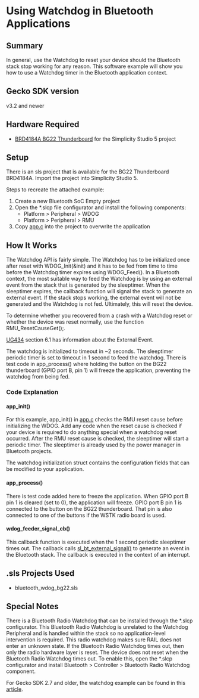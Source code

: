 # Using Watchdog in Bluetooth Applications #

## Summary ##
In general, use the Watchdog to reset your device should the Bluetooth stack stop working for any reason. This software example will show you how to use a Watchdog timer in the Bluetooth application context.

## Gecko SDK version ##
v3.2 and newer

## Hardware Required ##
- [BRD4184A BG22 Thunderboard](https://www.silabs.com/development-tools/thunderboard/thunderboard-bg22-kit) for the Simplicity Studio 5 project

## Setup ##
There is an sls project that is available for the BG22 Thunderboard BRD4184A. Import the project into Simplicity Studio 5.

Steps to recreate the attached example:
1. Create a new Bluetooth SoC Empty project
2. Open the *.slcp file configurator and install the following components:
    - Platform > Peripheral > WDOG
    - Platform > Peripheral > RMU
3. Copy [app.c](src/app.c) into the project to overwrite the application

## How It Works ##
The Watchdog API is fairly simple. The Watchdog has to be initialized once after reset with WDOG_Init(&init) and it has to be fed from time to time before the Watchdog timer expires using WDOG_Feed(). In a Bluetooth context, the most suitable way to feed the Watchdog is by using an external event from the stack that is generated by the sleeptimer. When the sleeptimer expires, the callback function will signal the stack to generate an external event. If the stack stops working, the external event will not be generated and the Watchdog is not fed. Ultimately, this will reset the device.

To determine whether you recovered from a crash with a Watchdog reset or whether the device was reset normally, use the function RMU_ResetCauseGet();.

[UG434](https://www.silabs.com/documents/public/user-guides/ug434-bluetooth-c-soc-dev-guide-sdk-v3x.pdf) section 6.1 has information about the External Event.

The watchdog is initialized to timeout in ~2 seconds. The sleeptimer periodic timer is set to timeout in 1 second to feed the watchdog. There is test code in app_process() where holding the button on the BG22 thunderboard (GPIO port B, pin 1) will freeze the application, preventing the watchdog from being fed.

### Code Explanation

#### app_init()
For this example, app_init() in [app.c](src/app.c) checks the RMU reset cause before initializing the WDOG. Add any code when the reset cause is checked if your device is required to do anything special when a watchdog reset occurred. After the RMU reset cause is checked, the sleeptimer will start a periodic timer. The sleeptimer is already used by the power manager in Bluetooth projects.

The watchdog initialization struct contains the configuration fields that can be modified to your application.

#### app_process()
There is test code added here to freeze the application. When GPIO port B pin 1 is cleared (set to 0), the application will freeze. GPIO port B pin 1 is connected to the button on the BG22 thunderboard. That pin is also connected to one of the buttons if the WSTK radio board is used.

#### wdog_feeder_signal_cb()
This callback function is executed when the 1 second periodic sleeptimer times out. The callback calls [sl_bt_external_signal()](https://docs.silabs.com/bluetooth/3.2/group-sl-bt-utility-functions#gacc04b66d2bca0df7a4faf723d2419c40) to generate an event in the Bluetooth stack. The callback is executed in the context of an interrupt.

## .sls Projects Used ##
- bluetooth_wdog_bg22.sls

## Special Notes ##
There is a Bluetooth Radio Watchdog that can be installed through the *.slcp configurator. This Bluetooth Radio Watchdog is unrelated to the Watchdog Peripheral and is handled within the stack so no application-level intervention is required. This radio watchdog makes sure RAIL does not enter an unknown state. If the Bluetooth Radio Watchdog times out, then only the radio hardware layer is reset. The device does not reset when the Bluetooth Radio Watchdog times out. To enable this, open the *.slcp configurator and install Bluetooth > Controller > Bluetooth Radio Watchdog component.

For Gecko SDK 2.7 and older, the watchdog example can be found in this [article](https://docs.silabs.com/bluetooth/2.13/code-examples/peripheral/using-watchdog-in-bluetooth-applications).